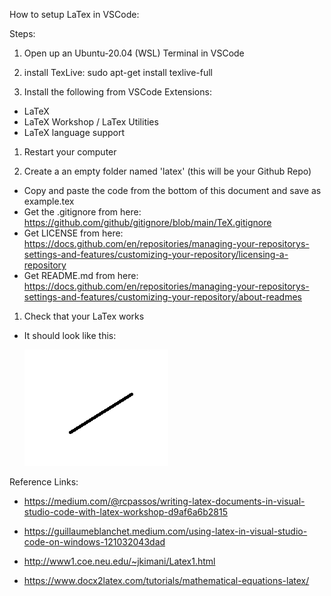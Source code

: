How to setup LaTex in VSCode: 

Steps:

1. Open up an Ubuntu-20.04 (WSL) Terminal in VSCode

1. install TexLive: sudo apt-get install texlive-full

1. Install the following from VSCode Extensions:
- LaTeX
- LaTeX Workshop / LaTex Utilities
- LaTeX language support

1. Restart your computer

1. Create a an empty folder named 'latex' (this will be your Github Repo)
- Copy and paste the code from the bottom of this document and save as example.tex
- Get the .gitignore from here: https://github.com/github/gitignore/blob/main/TeX.gitignore
- Get LICENSE from here: https://docs.github.com/en/repositories/managing-your-repositorys-settings-and-features/customizing-your-repository/licensing-a-repository
- Get README.md from here: https://docs.github.com/en/repositories/managing-your-repositorys-settings-and-features/customizing-your-repository/about-readmes

1. Check that your LaTex works
- It should look like this: 

    ![picture of working LaTex w/ math equation](./pngs/example.png)

Reference Links: 

- https://medium.com/@rcpassos/writing-latex-documents-in-visual-studio-code-with-latex-workshop-d9af6a6b2815

- https://guillaumeblanchet.medium.com/using-latex-in-visual-studio-code-on-windows-121032043dad

- http://www1.coe.neu.edu/~jkimani/Latex1.html

- https://www.docx2latex.com/tutorials/mathematical-equations-latex/